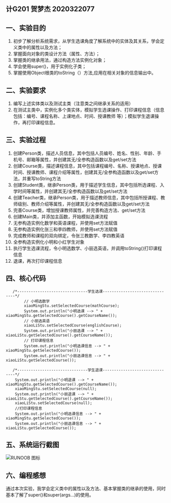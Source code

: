## 计G201 贺梦杰 2020322077
## 一、实验目的
1. 初步了解分析系统需求，从学生选课角度了解系统中的实体及其关系，学会定义类中的属性以及方法；
2. 掌握面向对象的类设计方法（属性、方法）；
3. 掌握类的继承用法，通过构造方法实例化对象；
4. 学会使用super()，用于实例化子类；
5. 掌握使用Object根类的toString（）方法,应用在相关对象的信息输出中。
## 二、实验要求
1. 编写上述实体类以及测试主类（注意类之间继承关系的适用）
2. 在测试主类中，实例化多个类实体，模拟学生选课操作、打印课程信息（信息包括：编号、课程名称、上课地点、时间、授课教师 等）；模拟学生退课操作，再打印课程信息。
## 三、实验过程
1. 创建Person类，描述人员信息，其中包括人员编号、姓名、性别、年龄、手机号、邮箱等属性，并创建其无/全参构造函数以及get/set方法
2. 创建Course类，描述课程信息，其中包括课程编号、名称、授课地点、授课时间、授课教师、课程介绍等属性，创建其无/全参构造函数以及get/set方法，并重写toString方法
3. 创建Student类，继承Person类，用于描述学生信息，其中包括所选课程、入学时间等属性，并创建其无/全参构造函数以及get/set方法
4. 创建Teacher类，继承Person类，用于描述教师信息，其中包括所授课程、教师级别、教师介绍等属性，并创建其无/全参构造函数以及get/set方法
5. 完善Course类，增加授课教师属性，并完善构造方法、get/set方法
6. 创建Main类，并添加主函数，开始模拟选课流程
7. 无参构造实例化数学和英语课程，并使用set方法赋值
8. 无参构造实例化张三和李四教师，并使用set方法赋值
9. 完成教师和课程的双向绑定，令张三教数学、李四教英语
10. 全参构造实例化小明和小红学生对象
11. 执行学生选课流程，令小明选数学、小丽选英语，并调用toString()打印课程信息
12. 退课，再次打印课程信息
## 四、核心代码
```
   /*-------------------------------学生选课-------------------------------*/
		// 小明选数学
		xiaoMingStu.setSelectedCourse(mathCourse);
		System.out.println("小明选课 --> " + xiaoMingStu.getSelectedCourse().getCourseName());
		// 小丽选英语
		xiaoLiStu.setSelectedCourse(englishCourse);
		System.out.println("小丽选课 --> " + xiaoLiStu.getSelectedCourse().getCourseName());
		// 打印课程信息
		System.out.println("小明选课信息 --> " + xiaoMingStu.getSelectedCourse());
		System.out.println("小丽选课信息 --> " + xiaoLiStu.getSelectedCourse()); 
```
```
   /*-------------------------------学生退课-------------------------------*/
    System.out.println("小明退课 --> " + xiaoMingStu.getSelectedCourse().getCourseName());
    xiaoMingStu.setSelectedCourse(null);
    System.out.println("小丽退课 --> " + xiaoLiStu.getSelectedCourse().getCourseName());
    xiaoLiStu.setSelectedCourse(null);
    //打印课程信息
    System.out.println("小明选课信息 --> " + xiaoMingStu.getSelectedCourse());
    System.out.println("小丽选课信息 --> " + xiaoLiStu.getSelectedCourse());
```
## 五、系统运行截图
![RUNOOB 图标](https://mail.qq.com/cgi-bin/read_note?sid=EfznNw1t9ex2AHUq&catid=0&noteid=_5) 
## 六、编程感想
通过本次实验，我学会定义类中的属性以及方法、基本掌握类的继承的使用，同时基本了解了super()和super(args...)的使用。
   
